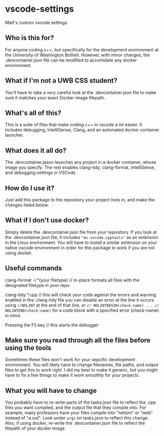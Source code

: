# vscode-settings
Matt's custom vscode settings

## Who is this for?
For anyone coding c++, but specifically for the development environment at the University of Washington Bothell. However, with minor changes, 
the .devcontainer.json file can be modified to accomidate any docker environment.

## What if I'm not a UWB CSS student?
You'll have to take a very careful look at the .devcontainer.json file to make sure it matches your exact Docker image filepath.

## What's all of this?
This is a suite of files that make coding c++ in vscode a lot easier. It includes debugging, IntelliSense, Clang, and an automated docker container launcher.

## What does it all do?
The .devcontainer.jason launches any project in a docker container, whose image you specify. The rest enables clang-tidy, clang-format, IntelliSense, and debugging settings in VSCode.

## How do I use it?
Just add this package to the repository your project lives in, and make the changes listed below. 

## What if I don't use docker?
Simply delete the .devcontainer.json file from your repository. If you look at the .devcontainer.json file, it includes ` "ms-vscode.cpptools" `  as an extension in the Linux environment. You will have to install a similar extension on your native vscode environment in order for this package to work if you are not using docker.

## Useful commands

clang-format -i *{your filetype} // in-place formats all files with the designated filetype in your repo

clang-tidy *.cpp // this will check your code against the errors and warning enabled in the .clang-tidy file
                 you can disable an error at the line it occurs using ` //NOLINT ` at the end of that line, 
                 or ` // NOLINTBEGIN(check-name) ... // NOLINTEND(check-name) ` for a code block with a specified error (check-name) in mind.
                 
Pressing the F5 key // this starts the debugger

## Make sure you read through all the files before using the tools
Sometimes these files won't work for your sepcific development environment. You will likely have to change filenames, file paths, and output files to get this to work right.
I did my best to make it generic, but you might have to fix a few things to make it work smoothly for your projects.
## What you will have to change
You probably have to re-write parts of the tasks.json file to reflect the .cpp files you want compiled, and the output file that they compile into. For example, many professors have your files compile into "netsim" or "web" instead of "a.out". Look under `args` on tasks.json to reflect this change.
Also, if using docker, re-write the .devcontainer.json file to reflect the filepath of your docker image. 
